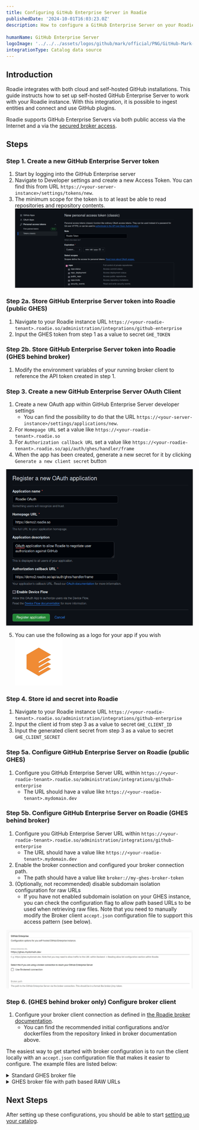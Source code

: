 ```yaml
---
title: Configuring GitHub Enterprise Server in Roadie
publishedDate: '2024-10-01T16:03:23.0Z'
description: How to configure a GitHub Enterprise Server on your Roadie instance

humanName: GitHub Enterprise Server
logoImage: '../../../assets/logos/github/mark/official/PNG/GitHub-Mark-120px-plus.webp'
integrationType: Catalog data source
---
```


## Introduction

Roadie integrates with both cloud and self-hosted GitHub installations. This guide instructs how to set up self-hosted GitHub Enterprise Server to work with your Roadie instance. With this integration, it is possible to ingest entities and connect and use GitHub plugins.

Roadie supports GitHub Enterprise Servers via both public access via the Internet and a via the [secured broker access](/docs/integrations/broker/).


## Steps

### Step 1. Create a new GitHub Enterprise Server token
1. Start by logging into the GitHub Enterprise server
2. Navigate to Developer settings and create a new Access Token. You can find this from URL `https://<your-server-instance>/settings/tokens/new`.
3. The minimum scope for the token is to at least be able to read repositories and repository contents.
![ghes-token.png](ghes-token.png)


### Step 2a. Store GitHub Enterprise Server token into Roadie (public GHES)

1. Navigate to your Roadie instance URL `https://<your-roadie-tenant>.roadie.so/administration/integrations/github-enterprise`
2. Input the GHES token from step 1 as a value to secret `GHE_TOKEN`


### Step 2b. Store GitHub Enterprise Server token into Roadie (GHES behind broker)

1. Modify the environment variables of your running broker client to reference the API token created in step 1.

### Step 3. Create a new GitHub Enterprise Server OAuth Client

1. Create a new OAuth app within GitHub Enterprise Server developer settings
   * You can find the possibility to do that the URL `https://<your-server-instance>/settings/applications/new`.
2. For `Homepage URL` set a value like `https://<your-roadie-tenant>.roadie.so`
3. For `Authorization callback URL` set a value like `https://<your-roadie-tenant>.roadie.so/api/auth/ghes/handler/frame`
4. When the app has been created, generate a new secret for it by clicking `Generate a new client secret` button

![ghes-oauth-app.png](ghes-oauth-app.png)

5. You can use the following as a logo for your app if you wish ![roadie_centered_vert.png](roadie_centered_vert.png)


### Step 4. Store id and secret into Roadie

1. Navigate to your Roadie instance URL `https://<your-roadie-tenant>.roadie.so/administration/integrations/github-enterprise`
2. Input the client id from step 3 as a value to secret `GHE_CLIENT_ID`
2. Input the generated client secret from step 3 as a value to secret `GHE_CLIENT_SECRET`

### Step 5a. Configure GitHub Enterprise Server on Roadie (public GHES)

1. Configure you GitHub Enterprise Server URL within `https://<your-roadie-tenant>.roadie.so/administration/integrations/github-enterprise`
   * The URL should have a value like `https://<your-roadie-tenant>.mydomain.dev`


### Step 5b. Configure GitHub Enterprise Server on Roadie (GHES behind broker)
1. Configure you GitHub Enterprise Server URL within `https://<your-roadie-tenant>.roadie.so/administration/integrations/github-enterprise`
   * The URL should have a value like `https://<your-roadie-tenant>.mydomain.dev`
2. Enable the broker connection and configured your broker connection path. 
   * The path should have a value like `broker://my-ghes-broker-token` 
3. (Optionally, not recommended) disable subdomain isolation configuration for raw URLs
   * If you have not enabled subdomain isolation on your GHES instance, you can check the configuration flag to allow path based URLs to be used when retrieving raw files. Note that you need to manually modify the Broker client `accept.json` configuration file to support this access pattern (see below).

![ghes-settings.webp](ghes-settings.webp)

### Step 6. (GHES behind broker only) Configure broker client
1. Configure your broker client connection as defined in [the Roadie broker documentation](/docs/integrations/broker/#setup-broker-client).
   * You can find the recommended initial configurations and/or dockerfiles from the repository linked in broker documentation above.

The easiest way to get started with broker configuration is to run the client locally with an `accept.json` configuration file that makes it easier to configure. The example files are listed below:

<details><summary>Standard GHES broker file</summary>

```json
{
   "public": [
      {
         "//": "Get broker connection status",
         "method": "GET",
         "path": "/healthcheck"
      }
   ],
   "private": [
      {
         "method": "POST",
         "path": "/graphql",
         "origin": "${GHES_URL}",
         "auth": {
            "scheme": "token",
            "token": "${GHES_TOKEN}"
         }
      },
      {
         "method": "GET",
         "path": "/*",
         "origin": "${GHES_RAW_URL}",
         "auth": {
            "scheme": "token",
            "token": "${GHES_TOKEN}"
         }
      }
   ]
}
```

</details>

<details><summary>GHES broker file with path based RAW URLs</summary>

```json
{
   "public": [
      {
         "//": "Get broker connection status",
         "method": "GET",
         "path": "/healthcheck"
      }
   ],
   "private": [
      {
         "method": "POST",
         "path": "/graphql",
         "origin": "${GHES_URL}",
         "auth": {
            "scheme": "token",
            "token": "${GHES_TOKEN}"
         }
      },
      {
         "method": "GET",
         "path": "/raw/*",
         "origin": "${GHES_URL}",
         "auth": {
            "scheme": "token",
            "token": "${GHES_TOKEN}"
         }
      }
   ]
}
```

</details>



## Next Steps


After setting up these configurations, you should be able to start [setting up your catalog](/docs/getting-started/adding-a-catalog-item/).
